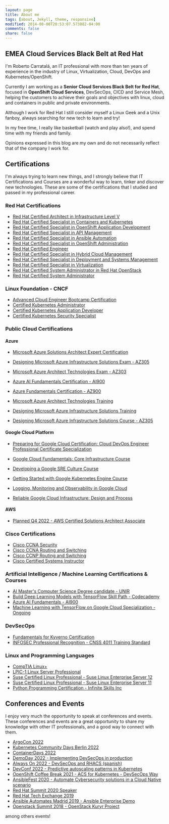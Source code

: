 ```yaml
---
layout: page
title: About me
tags: [about, Jekyll, theme, responsive]
modified: 2014-08-08T20:53:07.573882-04:00
comments: false
share: false
---
```


## EMEA Cloud Services Black Belt at Red Hat

I'm Roberto Carratalá, an IT professional with more than ten years of experience in the industry of Linux, Virtualization, Cloud, DevOps and Kubernetes/OpenShift.

Currently I am working as a **Senior Cloud Services Black Belt for Red Hat**, focused in **OpenShift Cloud Services**, DevSecOps, CICD and Service Mesh, helping the customers to achieve their goals and objectives with linux, cloud and containers in public and private environments.

Although I work for Red Hat I still consider myself a Linux Geek and a Unix fanboy, always searching for new tech to learn and try!

In my free time, I really like basketball (watch and play also!), and spend time with my friends and family.

Opinions expressed in this blog are my own and do not necessarily reflect that of the company I work for.

## Certifications

I'm always trying to learn new things, and I strongly believe that IT Certifications and Courses are a wonderful way to learn, tinker and discover new technologies. These are some of the certifications that I studied and passed in my professional career.

### Red Hat Certifications

* [Red Hat Certified Architect in Infrastructure Level V](https://rhtapps.redhat.com/certifications/badge/verify/NXAAALEJVKHSWPJYALNXBMF5P4AEQU3CUPSQX2KSDXT6RW46LQ3T4V2LT2DQFPHMZNIKSLKTIWLQQ4U5NQYTCNA62RUWOCM34WWBUYQ=)
* [Red Hat Certified Specialist in Containers and Kubernetes](https://rhtapps.redhat.com/certifications/badge/verify/NXAAALEJVKHSWPJYALNXBMF5P4AEQU3CUPSQX2KSDXT6RW46LQ33TZNCC5VGOAYPFY7HVVIGB5XKUTI5W6QLZX6UMV3D6ILAY7YA4GY=)
* [Red Hat Certified Specialist in OpenShift Application Development](https://rhtapps.redhat.com/certifications/badge/verify/NXAAALEJVKHSWPJYALNXBMF5P4AEQU3CUPSQX2KSDXT6RW46LQ3YWP2PKMJOB2FESKFUN2GLGGL67UAA4DNI6PQU27PFU2ZMLS26POA=)
* [Red Hat Certified Specialist in API Management](https://rhtapps.redhat.com/certifications/badge/verify/NXAAALEJVKHSWPJYALNXBMF5P4AEQU3CUPSQX2KSDXT6RW46LQ3SSQAR6YY7PL57G2LYSUUBC44H24U5NQYTCNA62RUWOCM34WWBUYQ=)
* [Red Hat Certified Specialist in Ansible Automation](https://rhtapps.redhat.com/certifications/badge/verify/NXAAALEJVKHSWPJYALNXBMF5P4AEQU3CUPSQX2KSDXT6RW46LQ34UFHA6EGV4MX6OEQWWNEDUIWXWPUWTPNOZCAXTQD32BJ2PLFPHS3STVWDCMJUD3KGSZYJTPS2YGTCOKOWYMJRGQPNI2LHBGN6LLA2MI======)
* [Red Hat Certified Specialist in OpenShift Administration](https://rhtapps.redhat.com/certifications/badge/verify/NXAAALEJVKHSWPJYALNXBMF5P4AEQU3CUPSQX2KSDXT6RW46LQ3USGMBTDNSOFVX22WYNJ63KCC3BBTAOIVCQWO7U3Z7NRP66BA673I=)
* [Red Hat Certified Engineer](https://rhtapps.redhat.com/certifications/badge/verify/NXAAALEJVKHSWPJYALNXBMF5P4AEQU3CUPSQX2KSDXT6RW46LQ3XCZJWRJNV7ILTXVE4I6VB7OTCG4U5NQYTCNA62RUWOCM34WWBUYQ=)
* [Red Hat Certified Specialist in Hybrid Cloud Management](https://rhtapps.redhat.com/certifications/badge/verify/NXAAALEJVKHSWPJYALNXBMF5P4AEQU3CUPSQX2KSDXT6RW46LQ3VXVV7JUSLTW3QRZT6NGILQOXOXS2UX4LKWO4YAS6ZHN7JP4XF4II=)
* [Red Hat Certified Specialist in Deployment and Systems Management](https://rhtapps.redhat.com/certifications/badge/verify/NXAAALEJVKHSWPJYALNXBMF5P4AEQU3CUPSQX2KSDXT6RW46LQ3QCADJKNXEIKOSX3BQFMCLZRRJSB6QSLT57NHDFCRE6EISH5FVN5I=)
* [Red Hat Certified Specialist in Virtualization](https://rhtapps.redhat.com/certifications/badge/verify/NXAAALEJVKHSWPJYALNXBMF5P4AEQU3CUPSQX2KSDXT6RW46LQ3Z2BMIDE5P5PNXRPSQ3UPCCAUGI4U5NQYTCNA62RUWOCM34WWBUYQ=)
* [Red Hat Certified System Administrator in Red Hat OpenStack](https://rhtapps.redhat.com/certifications/badge/verify/NXAAALEJVKHSWPJYALNXBMF5P4AEQU3CUPSQX2KSDXT6RW46LQ3YBRY5HRN67XMD6X5VFP7ULSUKWW2HMIDYOMU6FAH2SEJXEIJCF5Y=)
* [Red Hat Certified System Administrator](https://rhtapps.redhat.com/certifications/badge/verify/NXAAALEJVKHSWPJYALNXBMF5P4AEQU3CUPSQX2KSDXT6RW46LQ3T7ULZ55KZZ56SKO7EQ3ETTLYZQ4U5NQYTCNA62RUWOCM34WWBUYQ=)

### Linux Foundation - CNCF

* [Advanced Cloud Engineer Bootcamp Certification](https://www.credly.com/badges/c2564ae7-6299-4c6f-a34a-969bb4f67b99)
* [Certified Kubernetes Administrator](https://www.credly.com/badges/d13fb262-cc8c-4736-bbf6-2d7de97084c6)
* [Certified Kubernetes Application Developer](https://www.credly.com/badges/a2393e13-71b9-45f5-b969-c353d285f43a)
* [Certified Kubernetes Security Specialist](https://www.credly.com/badges/bdb6f7b9-2ad4-4f01-a098-ab59d79b4b73)

### Public Cloud Certifications

#### Azure

* [Microsoft Azure Solutions Architect Expert Certification](https://www.credly.com/badges/1ad60e35-3afa-418f-b3ce-edc2565d5fbf/public_url)
* [Designing Microsoft Azure Infrastructure Solutions Exam - AZ305](https://www.credly.com/badges/14593173-15ed-404e-b500-6be8497d7813/public_url)
* [Microsoft Azure Architect Technologies Exam - AZ303](https://www.credly.com/badges/6f4992ca-2a7b-458b-8d8d-6b2b3a78b567/public_url)
* [Azure AI Fundamentals Certification - AI900](https://www.credly.com/badges/0fc494c6-d0ba-495b-a3df-9c35ce767571/public_url)
* [Azure Fundamentals Certification - AZ900](https://www.credly.com/earner/earned/badge/ab67c821-8354-4344-a943-fde0754b0a16)

* [Microsoft Azure Architect Technologies Training](https://www.dropbox.com/s/mm79wb3ds4ikd2g/AZ303%20Exam%20Preparation%20Training.png?dl=0)
* [Designing Microsoft Azure Infrastructure Solutions Training](https://www.dropbox.com/s/5cip4zfk7iakz98/AZ305%20Exam%20Preparation%20Training.png?dl=0)
* [Designing Microsoft Azure Infrastructure Solutions Course - AZ305](https://www.dropbox.com/s/ueqxinsvq27tsjo/az305_Udemy.pdf?dl=0)

#### Google Cloud Platform

* [Preparing for Google Cloud Certification: Cloud DevOps Engineer Professional Certificate Specialization](https://www.coursera.org/account/accomplishments/specialization/certificate/4Y3JZ9QAGX5S)

* [Google Cloud Fundamentals: Core Infrastructure Course](https://www.coursera.org/account/accomplishments/verify/LHCJHJ9RGD9E)
* [Developing a Google SRE Culture Course](https://www.coursera.org/account/accomplishments/verify/DWU4X9GXL9XY)
* [Getting Started with Google Kubernetes Engine Course](https://www.coursera.org/account/accomplishments/verify/DZ62XNMF3CSZ)
* [Logging, Monitoring and Observability in Google Cloud](https://www.coursera.org/account/accomplishments/verify/BSMAMW4PYSF2)
* [Reliable Google Cloud Infrastructure: Design and Process](https://www.coursera.org/account/accomplishments/verify/J682T882HBU8)

#### AWS

* [Planned Q4 2022 - AWS Certified Solutions Architect Associate](https://aws.amazon.com/es/certification/certified-solutions-architect-associate/)

### Cisco Certifications

* [Cisco CCNA Security](https://www.dropbox.com/s/j4vn5y1uop298t6/CCNASec_Certificado.pdf?dl=0)
* [Cisco CCNA Routing and Switching](https://www.dropbox.com/s/egym4bos0vkpa3x/CCNA_Certificado.pdf?dl=0)
* [Cisco CCNP Routing and Switching](https://www.cisco.com/c/en/us/training-events/training-certifications/certifications/professional.html)
* [Cisco Certified Systems Instructor](https://learningnetworkstore.cisco.com/instructor-kits/ccsi-fundamentals-cfnd-v1.0/IK-CFND-V1-025225.html)

### Artificial Intelligence / Machine Learning Certifications & Courses

* [AI Master's Computer Science Degree candidate - UNIR](https://en.unir.net/)
* [Build Deep Learning Models with TensorFlow Skill Path - Codecademy](https://www.dropbox.com/s/zwb4xd698myp3fh/Build%20Deep%20Learning%20Models%20-%20Codecademy.pdf?dl=0)
* [Azure AI Fundamentals - AI900](https://www.credly.com/badges/0fc494c6-d0ba-495b-a3df-9c35ce767571/public_url)
* [Machine Learning with TensorFlow on Google Cloud Specialization - Ongoing](https://www.coursera.org/specializations/machine-learning-tensorflow-gcp?)

### DevSecOps

* [Fundamentals for Kyverno Certification](https://www.credly.com/badges/6b457393-7a00-4ac3-9a8f-bfab7d90e3bb/public_url)
* [INFOSEC Professional Recognition - CNSS 4011 Training Standard](https://www.dropbox.com/s/is04i2mvfrosn8x/Certificado_Seguridad_4011%20Recognition.pdf?dl=0)

### Linux and Programming Languages

* [CompTIA Linux+](https://www.dropbox.com/s/a4ekan3p5rchb4v/CompTIA%20Linux%2B%20%28Powered%20by%20LPI%29%20certificate.pdf?dl=0)
* [LPIC-1 Linux Server Professional](https://www.dropbox.com/s/a4ekan3p5rchb4v/CompTIA%20Linux%2B%20%28Powered%20by%20LPI%29%20certificate.pdf?dl=0)
* [Suse Certified Linux Professional - Suse Linux Enterprise Server 12](https://www.dropbox.com/s/o5e2pmhzdtxsqvq/Suse%20Certified%20Linux%20Admin%20Suse%2012.pdf?dl=0)
* [Suse Certified Linux Professional - Suse Linux Enterprise Server 11](https://www.dropbox.com/s/0r7fugvzwqv6axd/Suse%20Certified%20Linux%20Administrator.pdf?dl=0)
* [Python Programming Certification - Infinite Skills Inc](https://www.dropbox.com/s/ndporwndtwrfonz/Python%20Programming%20Certificate%20Infinite%20Skills.pdf?dl=0)

## Conferences and Events

I enjoy very much the opportunity to speak at conferences and events. These conferences and events are a great opportunity to share my knowledge with other IT professionals, and a good way to connect with them.

* [ArgoCon 2022](https://sched.co/14lxH)
* [Kubernetes Community Days Berlin 2022](https://community.cncf.io/events/details/cncf-kcd-berlin-presents-kubernetes-community-days-berlin-2022-1/)
* [ContainerDays 2022](https://www.containerdays.io/agenda/conferenceday1/#predictive-autoscaling-patterns-in-kubernetes)
* [DemoDay 2022 - Implementing DevSecOps in production](https://events.redhat.com/profile/form/index.cfm?PKformID=0x5643010001)
* [Always On 2022 - DevSecOps and RHACS (spanish)](https://events.redhat.com/profile/form/index.cfm?PKformID=0x5235840001)
* [DevConf 2022 - Predictive autoscaling patterns in Kubernetes](https://devconfcz2022.sched.com/event/siIn/predictive-autoscaling-patterns-in-kubernetes)
* [OpenShift Coffee Break 2021 - ACS for Kubernetes - DevSecOps Way](https://youtu.be/43Mr30mXq0I?t=1900)
* [AnsibleFest 2020 - Automate Cybersecurity solutions in a Cloud Native scenario](https://github.com/rcarrata/ansiblefest2020-secdemo)
* [Red Hat Summit 2020 Speaker](https://www.redhat.com/en/summit)
* [Red Hat Tech Exchange 2019](https://events.redhat.com/profile/form/index.cfm?PKformID=0x779770001)
* [Ansible Automates Madrid 2019 - Ansible Enterprise Demo](https://www.redhat.com/es/about/videos/ansible-automates-madrid-2019-roberto-carratal%C3%A1)
* [Openstack Summit 2018 - OpenStack Kuryr Project](https://www.openstack.org/summit/vancouver-2018/summit-schedule/events/21635/kuryr-project-onboarding)

among others events!
